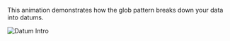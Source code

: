 This animation demonstrates how the glob pattern breaks down
your data into datums.

![Datum Intro](/svekars/scenarios/datum-intro/assets/datum_processing.gif)


